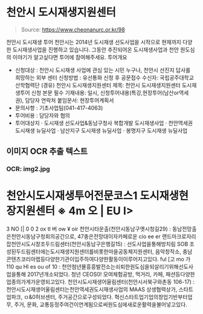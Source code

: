 # 천안시 도시재생지원센터

> Source: https://www.cheonanurc.or.kr/98

천안시 도시재생 투어
천안시는 2014년 도시재생 선도사업을 시작으로 현재까지 다양한 도시재생사업을 진행하고 있습니다.
그동안 추진되어온 도시재생사업과 천안 원도심의 이야기가 알고싶다면 투어에 참여해주세요.
투어개요
- 신청대상 : 천안시 도시재생 사업에 관심 있는 시민 누구나, 천안시 선진지 답사를 희망하는 외부 센터
신청방법 :
유선통화 신청 후 공문접수
수신자: 국립공주대학교 산학협력단
(경유) 천안시 도시재생지원센터
제목: 천안시 도시재생지원센터 도시재생투어 신청
본문 필수 기재내용: 일시, 신청투어내용(특강,현장투어(남산or역세권), 담당자 연락처
붙임문서: 현장투어계획서
- 문의사항 : 기초사업팀(041-417-4063)
- 투어비용 : 담당자와 협의
- 투어대상지
· 도시재생 선도사업&동남구청사 복합개발 도시재생사업
· 천안역세권 도시재생 뉴딜사업
· 남산지구 도시재생 뉴딜사업
· 봉명지구 도시재생 뉴딜사업

## 이미지 OCR 추출 텍스트

### OCR: img2.jpg
천안시도시재생투어전문코스1
도시재생현장지원센터
※
4m
오 |
EU
I>
=
3
NO
[| 0
0
2
ox
tl
버
ow
¥
oir
천안시타운출(천안시동남구옛시청길29) : 동남전망출은천안시동남구청회의공간으로, 47충은전망대이자카페로운 cio ee er 랜드마크로자리잡천안시도시창조두드림센터(천안시동남구은행길15) : 선도사업을통해방치림
SOB 조성된두드림센터에는도시재생지원센터를비롯한마을공동체지원센터, 음악창작소, 충남콘텐츠코리아랩등다양한기관이입주하여다양한활동이이루어지고있다.
ful
[고
mo
가 110
qu
HI
es
ou
of
10
: 천안첨년몰흥흥발전소는쇠퇴한원도심을되살리기위해선도사업을통해 2017년개소되었다.
청년 CEOS0! 모여체험공방, 먹거리, 카페, 패션등다양한업종의가게가운영되고있다.
천안시도시재생어울림센터(천안시서북구와촌동 106-17) : 천안시도시재생어울림센터는천안역세권도시재생사업의 MAAS 상생협력상가,
스타트업파크, ㅁ&0허브센터, 주거공간으로구성되었다. 혁신스타트업기업의창업기반부터업무, 주거, 문화, 교통등정주여건이연계됨으로써원도심에새로운활력을불어넣고있다.
